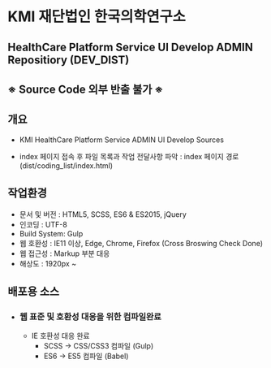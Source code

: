 # KMI 재단법인 한국의학연구소

## HealthCare Platform Service UI Develop ADMIN Repositiory (DEV_DIST)

## ※ Source Code 외부 반출 불가 ※

## 개요

- KMI HealthCare Platform Service ADMIN UI Develop Sources

- index 페이지 접속 후 파일 목록과 작업 전달사항 파악 : index 페이지 경로(dist/coding_list/index.html)

## 작업환경

- 문서 및 버전 : HTML5, SCSS, ES6 & ES2015, jQuery
- 인코딩 : UTF-8
- Build System: Gulp
- 웹 호환성 : IE11 이상, Edge, Chrome, Firefox (Cross Broswing Check Done)
- 웹 접근성 : Markup 부분 대응
- 해상도 : 1920px ~

## 배포용 소스

- ### 웹 표준 및 호환성 대응을 위한 컴파일완료

  - IE 호환성 대응 완료
    - SCSS → CSS/CSS3 컴파일 (Gulp)
    - ES6 → ES5 컴파일 (Babel)
